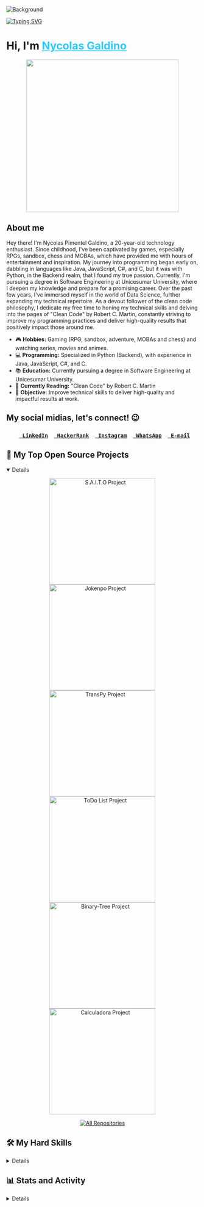 ![Background](https://img.itch.zone/aW1hZ2UvMTIxNjU4LzU2MDQxMC5wbmc=/original/hCUwLQ.png)

[![Typing SVG](https://readme-typing-svg.demolab.com?font=Fira+Code&weight=600&size=30&duration=3000&pause=1000&color=30C9FF&vCenter=true&random=false&width=435&lines=Hello+World!%F0%9F%91%8B;You're+Welcome!%F0%9F%98%86)](https://git.io/typing-svg)

<h1>Hi, I'm <a style="color: #30c9ff" href="https://www.linkedin.com/in/nycolas-pimentel/">Nycolas Galdino</a></h1>

<p align="center">
<img width="400" src="https://imgur.com/YtfQxHR.png"/>
</p>

## About me

Hey there! I'm Nycolas Pimentel Galdino, a 20-year-old technology enthusiast. Since childhood, I've been captivated by games, especially RPGs, sandbox, chess and MOBAs, which have provided me with hours of entertainment and inspiration. My journey into programming began early on, dabbling in languages like Java, JavaScript, C#, and C, but it was with Python, in the Backend realm, that I found my true passion. Currently, I'm pursuing a degree in Software Engineering at Unicesumar University, where I deepen my knowledge and prepare for a promising career. Over the past few years, I've immersed myself in the world of Data Science, further expanding my technical repertoire. As a devout follower of the clean code philosophy, I dedicate my free time to honing my technical skills and delving into the pages of "Clean Code" by Robert C. Martin, constantly striving to improve my programming practices and deliver high-quality results that positively impact those around me.


- 🎮 **Hobbies:** Gaming (RPG, sandbox, adventure, MOBAs and chess) and watching series, movies and animes.
- 💻 **Programming:** Specialized in Python (Backend), with experience in Java, JavaScript, C#, and C.
- 📚 **Education:** Currently pursuing a degree in Software Engineering at Unicesumar University.
- 📖 **Currently Reading:** "Clean Code" by Robert C. Martin
- 🎯 **Objective:** Improve technical skills to deliver high-quality and impactful results at work.


## My social midias, let's connect! 😉
<h3 align="center">
  <code><a href="https://www.linkedin.com/in/nycolas-pimentel/" title="LinkedIn Profile"><img width="12" src="https://imgur.com/OQUXwNp.png"> LinkedIn</a></code>
  <code><a href="https://www.hackerrank.com/profile/nycolasgaldino" title="HackerRank Profile"><img width="12" src="https://gdm-catalog-fmapi-prod.imgix.net/ProductLogo/8b9fc1fa-bb42-45c6-957b-3b6611c542f1.png?ixlib=react-9.0.3&ch=Width%2CDPR&auto=format&w=4088"> HackerRank</a></code>
  <code><a href="https://www.instagram.com/nyck_galdino/" title="Instagram Profile"><img width="12" src="https://imgur.com/tpysV3g.png"> Instagram</a></code>
  <code><a href="https://wa.me/5541991476184" title="WhatsApp"><img width="12" src="https://clipart.info/images/ccovers/1499955335whatsapp-icon-logo-png.png"> WhatsApp</a></code>
  <code><a href="email:nycolaspimentel12@gmail.com" title="E-Mail"><img width="12" src="https://imgur.com/mFvGtnb.png"> E-mail</a></code>
</h3>

## 📘 My Top Open Source Projects

<details open>

  <!-- Repo info cards - https://github.com/anuraghazra/github-readme-stats -->
  <p align="center">
    <a href="https://github.com/nycolas-galdino/S.A.I.T.O"><img width="278" src="https://github-readme-stats.vercel.app/api/pin/?username=Nycolas-Galdino&repo=S.A.I.T.O&theme=react&bg_color=1F222E" alt="S.A.I.T.O Project"></a>
    <a href="https://github.com/nycolas-galdino/Jokenpo"><img width="278" src="https://github-readme-stats.vercel.app/api/pin/?username=Nycolas-Galdino&repo=Jokenpo&theme=react&bg_color=1F222E" alt="Jokenpo Project"></a>
    <a href="https://github.com/nycolas-galdino/Converter-texto-PDF"><img width="278" src="https://github-readme-stats.vercel.app/api/pin/?username=Nycolas-Galdino&repo=Converter-texto-PDF&theme=react&bg_color=1F222E" alt="TransPy Project"></a>
    <a href="https://github.com/nycolas-galdino/todolist"><img width="278" src="https://github-readme-stats.vercel.app/api/pin/?username=Nycolas-Galdino&repo=todolist&theme=react&bg_color=1F222E" alt="ToDo List Project"></a>
    <a href="https://github.com/nycolas-galdino/Binary-Tree"><img width="278" src="https://github-readme-stats.vercel.app/api/pin/?username=Nycolas-Galdino&repo=Binary-Tree&theme=react&bg_color=1F222E" alt="Binary-Tree Project"></a>
    <a href="https://github.com/nycolas-galdino/Calculadora"><img width="278" src="https://github-readme-stats.vercel.app/api/pin/?username=Nycolas-Galdino&repo=Calculadora&theme=react&bg_color=1F222E" alt="Calculadora Project"></a>
  </p>

  <p align="center">
    <a href="https://github.com/nycolas-galdino?tab=repositories&sort=stargazers"><img alt="All Repositories" title="All Repositories" src="https://custom-icon-badges.demolab.com/badge/-Click%20Here%20For%20All%20My%20Repos-1F222E?style=for-the-badge&logoColor=white&logo=repo"/></a>
  </p>
</details>

## 🛠️ My Hard Skills

<details> 

  ### 👨‍💻 Programming and Markup Languages
  <p align="center">
  <a href="https://skillicons.dev" title="My Skills">
    <img src="https://skillicons.dev/icons?i=py,java,md,cs,html,css,js&perline=7" />
  </a>
</p>
  

  ### 🧰 Frameworks and Libraries
  <p align="center">
  <a href="https://skillicons.dev" title="My Skills">
    <img src="https://skillicons.dev/icons?i=maven,spring,qt,regex,selenium,django,fastapi&perline=7" />
  </a>
</p>

  ### 🗄️ Databases and Cloud Hosting
  <p align="center">
  <a href="https://skillicons.dev" title="My Skills">
    <img src="https://skillicons.dev/icons?i=mysql,cloudflare,sqlite" />
    <img src="https://asset.brandfetch.io/idnezyZEJm/id_CPPYVKt.jpeg" width="50"/>
  </a>
</p>

  ### 💻 Softwares and Tools
  <p align="center">
  <a href="https://skillicons.dev" title="My Skills">
    <img src="https://skillicons.dev/icons?i=vscode,sublime,pycharm,eclipse,visualstudio,notion,jenkins,github,ubuntu,windows,anaconda,bash,postman,git&perline=7" />
  </a>
</p>

</details>

## 📊 Stats and Activity

<details> 

  ### 💻 GitHub Profile Stats

  <!-- https://github.com/anuraghazra/github-readme-stats -->
  <div style="display: flex; flex-direction: column; max-width: 400px; margin: auto auto; align-items: center">
    <p align="center"><img alt="Nycolas Github Stats" style="border: 1px solid white; border-radius: 20px" src="https://github-readme-stats.vercel.app/api?username=Nycolas-Galdino&show_icons=true&count_private=True&theme=react&hide_border=true&bg_color=0D1117" /></p>
    <p align="center"><img alt="Nycolas streak" style="border: 1px solid white; border-radius: 20px" src="https://github-readme-streak-stats.herokuapp.com/?user=Nycolas-Galdino&theme=black-ice&hide_border=true&stroke=0000&background=0D1117" /></p>
    <p align="center"><img alt="Nycolas Most Languages" style="border: 1px solid white; border-radius: 20px" src="https://github-readme-stats.vercel.app/api/top-langs/?username=Nycolas-Galdino&theme=react&hide_border=true&bg_color=0D1116"/></p>
  </div>
  <br/>

  **Note:** Top languages is only a metric of the languages my public code consists of and doesn't reflect experience or skill level.
  
  <!-- https://github.com/ashutosh00710/github-readme-activity-graph -->

  <p align="center"><a href="https://github.com/ashutosh00710/github-readme-activity-graph"><img alt="nycolas-galdino's Activity Graph" src="https://github-readme-activity-graph.vercel.app/graph/?username=nycolas-galdino&theme=react-dark&bg_color=20232a&hide_border=true" /></a></p>

</details>
